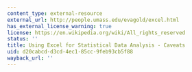 ```yaml
---
content_type: external-resource
external_url: http://people.umass.edu/evagold/excel.html
has_external_license_warning: true
license: https://en.wikipedia.org/wiki/All_rights_reserved
status: ''
title: Using Excel for Statistical Data Analysis - Caveats
uid: d20cabcd-d3cd-4ec1-85cc-9feb93cb5f88
wayback_url: ''
---
```

